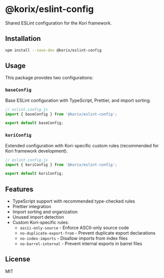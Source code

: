 # @korix/eslint-config

Shared ESLint configuration for the Kori framework.

## Installation

```bash
npm install --save-dev @korix/eslint-config
```

## Usage

This package provides two configurations:

### `baseConfig`

Base ESLint configuration with TypeScript, Prettier, and import sorting.

```javascript
// eslint.config.js
import { baseConfig } from '@korix/eslint-config';

export default baseConfig;
```

### `koriConfig`

Extended configuration with Kori-specific custom rules (recommended for Kori framework development).

```javascript
// eslint.config.js
import { koriConfig } from '@korix/eslint-config';

export default koriConfig;
```

## Features

- TypeScript support with recommended type-checked rules
- Prettier integration
- Import sorting and organization
- Unused import detection
- Custom Kori-specific rules:
  - `ascii-only-source` - Enforce ASCII-only source code
  - `no-duplicate-export-from` - Prevent duplicate export declarations
  - `no-index-imports` - Disallow imports from index files
  - `no-barrel-internal` - Prevent internal exports in barrel files

## License

MIT
